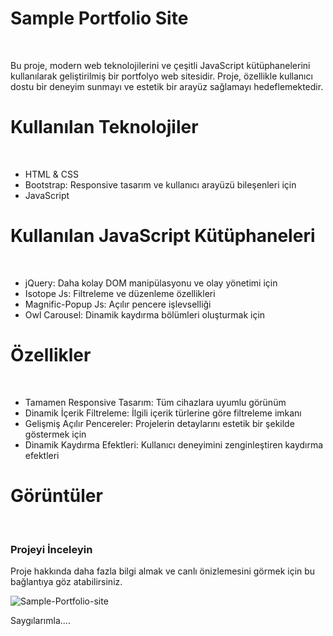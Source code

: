

# Sample Portfolio Site
<br/>

Bu proje, modern web teknolojilerini ve çeşitli JavaScript kütüphanelerini kullanılarak geliştirilmiş bir portfolyo web sitesidir. 
Proje, özellikle kullanıcı dostu bir deneyim sunmayı ve estetik bir arayüz sağlamayı hedeflemektedir.

# Kullanılan Teknolojiler
<br/>


- HTML & CSS
- Bootstrap: Responsive tasarım ve kullanıcı arayüzü bileşenleri için
- JavaScript

# Kullanılan JavaScript Kütüphaneleri
<br/>

- jQuery: Daha kolay DOM manipülasyonu ve olay yönetimi için
- Isotope Js: Filtreleme ve düzenleme özellikleri
- Magnific-Popup Js: Açılır pencere işlevselliği
- Owl Carousel: Dinamik kaydırma bölümleri oluşturmak için

# Özellikler
<br/>

- Tamamen Responsive Tasarım: Tüm cihazlara uyumlu görünüm
- Dinamik İçerik Filtreleme: İlgili içerik türlerine göre filtreleme imkanı
- Gelişmiş Açılır Pencereler: Projelerin detaylarını estetik bir şekilde göstermek için
- Dinamik Kaydırma Efektleri: Kullanıcı deneyimini zenginleştiren kaydırma efektleri
  

# Görüntüler
<br/>
<h3>Projeyi İnceleyin</h3>
Proje hakkında daha fazla bilgi almak ve canlı önizlemesini görmek için bu bağlantıya göz atabilirsiniz.

<br/>







![Sample-Portfolio-site](https://github.com/user-attachments/assets/a45469c3-894b-448a-b82b-bf55293c5695)



Saygılarımla....



